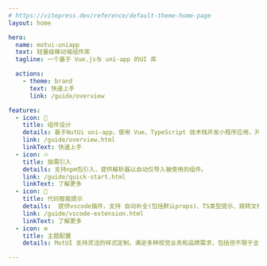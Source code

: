 ```yaml
---
# https://vitepress.dev/reference/default-theme-home-page
layout: home

hero:
  name: motui-uniapp
  text: 轻量级移动端组件库
  tagline: 一个基于 Vue.js与 uni-app 的UI 库

  actions:
    - theme: brand
      text: 快速上手
      link: /guide/overview

features:
  - icon: 🌈
    title: 组件设计
    details: 基于NutUi uni-app，使用 Vue、TypeScript 技术栈开发小程序应用，开箱即用，帮助研发快速开发用户界面。
    link: /guide/overview.html
    linkText: 快速上手
  - icon: 🔥
    title: 按需引入
    details: 支持npm包引入，提供解析器以自动仅导入被使用的组件。
    link: /guide/quick-start.html
    linkText: 了解更多
  - icon: 🎉
    title: 代码智能提示
    details:  提供vscode插件，支持 自动补全(包括默认props)、TS类型提示、跳转文档功能。
    link: /guide/vscode-extension.html
    linkText: 了解更多
  - icon: ⚙️
    title: 主题配置
    details: MotUI 支持灵活的样式定制，满足多种视觉业务和品牌需求，包括但不限于全局主色调和特定组件视觉定制的支持。

---
```



